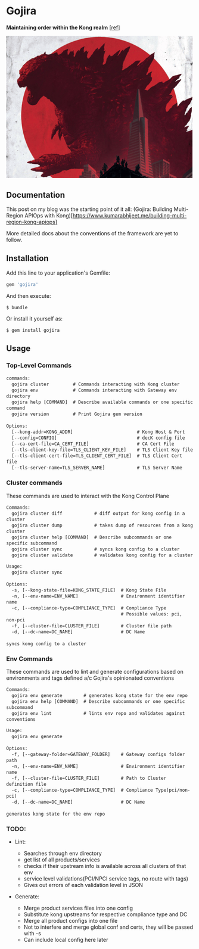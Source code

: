# Gojira

**Maintaining order within the Kong realm** [[ref](https://en.wikipedia.org/wiki/Gojira)]

<img src="docs/gojira.png" alt="drawing" width="500"/>

## Documentation

This post on my blog was the starting point of it all: (Gojira: Building Multi-Region APIOps with Kong)[https://www.kumarabhijeet.me/building-multi-region-kong-apiops]

More detailed docs about the conventions of the framework are yet to follow.

## Installation

Add this line to your application's Gemfile:

```ruby
gem 'gojira'
```

And then execute:

    $ bundle

Or install it yourself as:

    $ gem install gojira

## Usage

### Top-Level Commands
```
commands:
  gojira cluster         # Commands interacting with Kong cluster
  gojira env             # Commands interacting with Gateway env directory
  gojira help [COMMAND]  # Describe available commands or one specific command
  gojira version         # Print Gojira gem version

Options:
  [--kong-addr=KONG_ADDR]                        # Kong Host & Port
  [--config=CONFIG]                              # decK config file
  [--ca-cert-file=CA_CERT_FILE]                  # CA Cert File
  [--tls-client-key-file=TLS_CLIENT_KEY_FILE]    # TLS Client Key file
  [--tls-client-cert-file=TLS_CLIENT_CERT_FILE]  # TLS Client Cert file
  [--tls-server-name=TLS_SERVER_NAME]            # TLS Server Name
```

### Cluster commands

These commands are used to interact with the Kong Control Plane

```
Commands:
  gojira cluster diff            # diff output for kong config in a cluster
  gojira cluster dump            # takes dump of resources from a kong cluster
  gojira cluster help [COMMAND]  # Describe subcommands or one specific subcommand
  gojira cluster sync            # syncs kong config to a cluster
  gojira cluster validate        # validates kong config for a cluster

```

```
Usage:
  gojira cluster sync

Options:
  -s, [--kong-state-file=KONG_STATE_FILE]  # Kong State File
  -n, [--env-name=ENV_NAME]                # Environment identifier name
  -c, [--compliance-type=COMPLIANCE_TYPE]  # Compliance Type
                                           # Possible values: pci, non-pci
  -f, [--cluster-file=CLUSTER_FILE]        # Cluster file path
  -d, [--dc-name=DC_NAME]                  # DC Name

syncs kong config to a cluster
```

### Env Commands

These commands are used to lint and generate configurations based on environments and tags defined a/c Gojira's opinionated conventions

```
Commands:
  gojira env generate        # generates kong state for the env repo
  gojira env help [COMMAND]  # Describe subcommands or one specific subcommand
  gojira env lint            # lints env repo and validates against conventions
```

```
Usage:
  gojira env generate

Options:
  -f, [--gateway-folder=GATEWAY_FOLDER]    # Gateway configs folder path
  -n, [--env-name=ENV_NAME]                # Environment identifier name
  -f, [--cluster-file=CLUSTER_FILE]        # Path to Cluster definition file
  -c, [--compliance-type=COMPLIANCE_TYPE]  # Compliance Type(pci/non-pci)
  -d, [--dc-name=DC_NAME]                  # DC Name

generates kong state for the env repo
```

### TODO:

* Lint: 
  * Searches through env directory 
  * get list of all products/services
  * checks if their upstream info is available across all clusters of that env 
  * service level validations(PCI/NPCI service tags, no route with tags)
  * Gives out errors of each validation level in JSON

* Generate: 
  * Merge product services files into one config
  * Substitute kong upstreams for respective compliance type and DC
  * Merge all product configs into one file
  * Not to interfere and merge global conf and certs, they will be passed with -s
  * Can include local config here later
